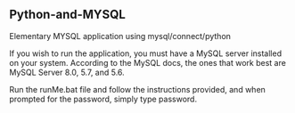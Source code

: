 ## Python-and-MYSQL
Elementary MYSQL application using mysql/connect/python

If you wish to run the application, you must have a MySQL server installed on your system. According to the MySQL docs, the ones that work best are MySQL Server 8.0, 5.7, and 5.6.

Run the runMe.bat file and follow the instructions provided, and when prompted for the password, simply type password.
